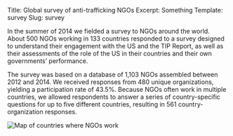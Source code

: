 Title: Global survey of anti-trafficking NGOs
Excerpt: Something
Template: survey
Slug: survey

In the summer of 2014 we fielded a survey to NGOs around the world. About 500
NGOs working in 133 countries responded to a survey designed to understand
their engagement with the US and the TIP Report, as well as their assessments
of the role of the US in their countries and their own governments’
performance.

The survey was based on a database of 1,103 NGOs assembled between 2012 and
2014. We received responses from 480 unique organizations, yielding a
participation rate of 43.5%. Because NGOs often work in multiple
countries, we allowed respondents to answer a series of country-specific
questions for up to five different countries, resulting in 561 country-organization responses.

![Map of countries where NGOs work](/files/images/figureA1_1b_work_map.png)
